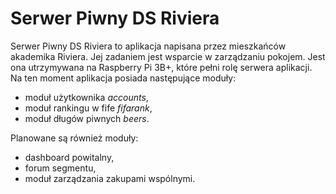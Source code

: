 # Serwer Piwny DS Riviera

Serwer Piwny DS Riviera to aplikacja napisana przez mieszkańców akademika Riviera. 
Jej zadaniem jest wsparcie w zarządzaniu pokojem. Jest ona utrzymywana na Raspberry Pi 3B+, które pełni rolę serwera aplikacji. 
Na ten moment aplikacja posiada następujące moduły:
- moduł użytkownika *accounts*,
- moduł rankingu w fife *fifarank*,
- moduł długów piwnych *beers*.

Planowane są również moduły:
- dashboard powitalny,
- forum segmentu,
- moduł zarządzania zakupami wspólnymi.
